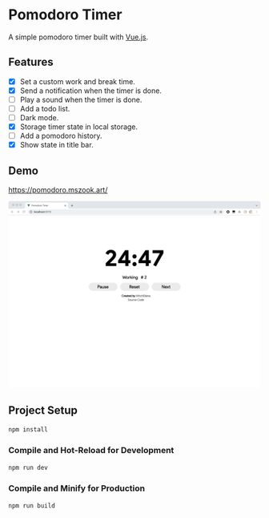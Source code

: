 # Pomodoro Timer

A simple pomodoro timer built with [Vue.js](https://vuejs.org/).

## Features

- [x] Set a custom work and break time.
- [x] Send a notification when the timer is done.
- [ ] Play a sound when the timer is done.
- [ ] Add a todo list.
- [ ] Dark mode.
- [x] Storage timer state in local storage.
- [ ] Add a pomodoro history.
- [x] Show state in title bar.

## Demo

https://pomodoro.mszook.art/

![preview](./img/prev.png)

## Project Setup

```sh
npm install
```

### Compile and Hot-Reload for Development

```sh
npm run dev
```

### Compile and Minify for Production

```sh
npm run build
```
